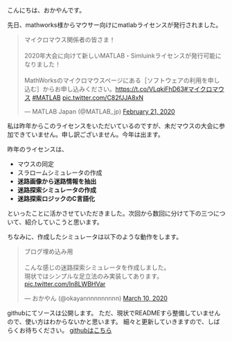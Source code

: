 <!--
{"id":"26006613533178194","title":"matlabnによる迷路探索アルゴリズムのシミュレーション、実装まで（予告）","categories":["マイクロマウス","matlab"],"draft":"no"}
-->
こんにちは、おかやんです。

先日、mathworks様からマウサー向けにmatlabライセンスが発行されました。

<blockquote class="twitter-tweet"><p lang="ja" dir="ltr">マイクロマウス関係者の皆さま！<br><br>2020年大会に向けて新しいMATLAB・Simluinkライセンスが発行可能になりました！<br><br>MathWorksのマイクロマウスページにある［ソフトウェアの利用を申し込む］からお申し込みください。<a href="https://t.co/VLqkiFhD63">https://t.co/VLqkiFhD63</a><a href="https://twitter.com/hashtag/%E3%83%9E%E3%82%A4%E3%82%AF%E3%83%AD%E3%83%9E%E3%82%A6%E3%82%B9?src=hash&amp;ref_src=twsrc%5Etfw">#マイクロマウス</a> <a href="https://twitter.com/hashtag/MATLAB?src=hash&amp;ref_src=twsrc%5Etfw">#MATLAB</a> <a href="https://t.co/C82fJJA8xN">pic.twitter.com/C82fJJA8xN</a></p>&mdash; MATLAB Japan (@MATLAB_jp) <a href="https://twitter.com/MATLAB_jp/status/1230671152944562176?ref_src=twsrc%5Etfw">February 21, 2020</a></blockquote> <script async src="https://platform.twitter.com/widgets.js" charset="utf-8"></script>

私は昨年からこのライセンスをいただいているのですが、未だマウスの大会に参加できていません。申し訳ございません。今年は出ます。

昨年のライセンスは、

- マウスの同定 
- スラロームシミュレータの作成
- **迷路画像から迷路情報を抽出**
- **迷路探索シミュレータの作成**
- **迷路探索ロジックのC言語化**

といったことに活かさせていただきました。次回から数回に分けて下の三つについて、紹介していこうと思います。

ちなみに、作成したシミュレータは以下のような動作をします。
<blockquote class="twitter-tweet"><p lang="ja" dir="ltr">ブログ埋め込み用<br><br>こんな感じの迷路探索シミュレータを作成しました。<br>現状ではシンプルな足立法のみ実装してあります。 <a href="https://t.co/In8LWBHVar">pic.twitter.com/In8LWBHVar</a></p>&mdash; おかやん (@okayannnnnnnnnn) <a href="https://twitter.com/okayannnnnnnnnn/status/1237387652778700802?ref_src=twsrc%5Etfw">March 10, 2020</a></blockquote> <script async src="https://platform.twitter.com/widgets.js" charset="utf-8"></script>


githubにてソースは公開します。
ただ、現状でREADMEすら整備していませんので、使い方はわからないかと思います。
細々と更新していきますので、しばらくお待ちください。
[githubはこちら][1]

[1]:https://github.com/okada-y/micromouse_maze_simlator.git
